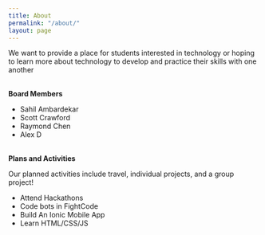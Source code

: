 ```yaml
---
title: About
permalink: "/about/"
layout: page
---
```


<p>We want to provide a place for students interested in technology or hoping to learn more about technology to develop and practice their skills with one another</p>
<br>
<div class="manual-post">
  <div class="manual manual-title">
      <strong>Board Members</strong>
  </div>
  <p>  <div class="manual-content">
<ul>
<li>Sahil Ambardekar</li>
<li>Scott Crawford</li>
<li>Raymond Chen</li>
<li>Alex D</li>
</ul>
</div>
</p>
</div>
<br>
<div class="manual-post">
  <div class="manual manual-title">
      <strong>Plans and Activities</strong>
  </div>
  <p>  <div class="manual-content">
Our planned activities include travel, individual projects, and a group project!
<br>
<ul>
<li>Attend Hackathons</li>
<li>Code bots in FightCode</li>
<li>Build An Ionic Mobile App</li>
<li>Learn HTML/CSS/JS</li>
</ul>
</div>
</p>
</div>


